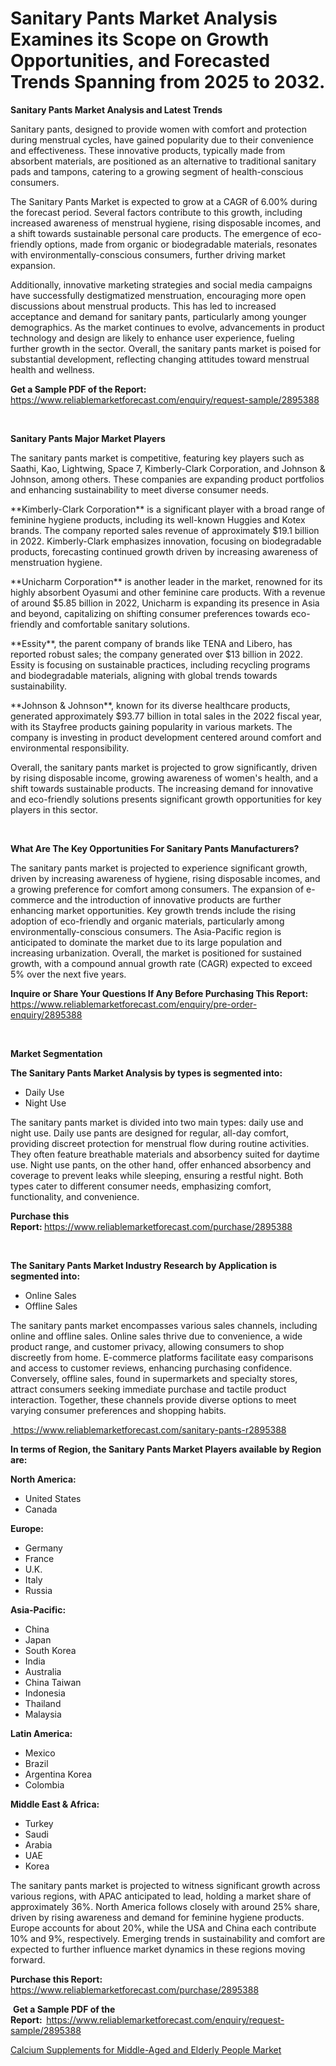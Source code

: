 <p><h1>Sanitary Pants Market Analysis Examines its Scope on Growth Opportunities, and Forecasted Trends Spanning from 2025 to 2032.</h1></p><p><strong>Sanitary Pants Market Analysis and Latest Trends</strong></p>
<p><p>Sanitary pants, designed to provide women with comfort and protection during menstrual cycles, have gained popularity due to their convenience and effectiveness. These innovative products, typically made from absorbent materials, are positioned as an alternative to traditional sanitary pads and tampons, catering to a growing segment of health-conscious consumers. </p><p>The Sanitary Pants Market is expected to grow at a CAGR of 6.00% during the forecast period. Several factors contribute to this growth, including increased awareness of menstrual hygiene, rising disposable incomes, and a shift towards sustainable personal care products. The emergence of eco-friendly options, made from organic or biodegradable materials, resonates with environmentally-conscious consumers, further driving market expansion. </p><p>Additionally, innovative marketing strategies and social media campaigns have successfully destigmatized menstruation, encouraging more open discussions about menstrual products. This has led to increased acceptance and demand for sanitary pants, particularly among younger demographics. As the market continues to evolve, advancements in product technology and design are likely to enhance user experience, fueling further growth in the sector. Overall, the sanitary pants market is poised for substantial development, reflecting changing attitudes toward menstrual health and wellness.</p></p>
<p><strong>Get a Sample PDF of the Report:&nbsp;</strong> <a href="https://www.reliablemarketforecast.com/enquiry/request-sample/2895388?utm_campaign=3049&utm_medium=2&utm_source=Github&utm_content=ia&utm_term=15032025&utm_id=sanitary-pants">https://www.reliablemarketforecast.com/enquiry/request-sample/2895388</a></p>
<p>&nbsp;</p>
<p><strong>Sanitary Pants Major Market Players</strong></p>
<p><p>The sanitary pants market is competitive, featuring key players such as Saathi, Kao, Lightwing, Space 7, Kimberly-Clark Corporation, and Johnson & Johnson, among others. These companies are expanding product portfolios and enhancing sustainability to meet diverse consumer needs. </p><p>**Kimberly-Clark Corporation** is a significant player with a broad range of feminine hygiene products, including its well-known Huggies and Kotex brands. The company reported sales revenue of approximately $19.1 billion in 2022. Kimberly-Clark emphasizes innovation, focusing on biodegradable products, forecasting continued growth driven by increasing awareness of menstruation hygiene.</p><p>**Unicharm Corporation** is another leader in the market, renowned for its highly absorbent Oyasumi and other feminine care products. With a revenue of around $5.85 billion in 2022, Unicharm is expanding its presence in Asia and beyond, capitalizing on shifting consumer preferences towards eco-friendly and comfortable sanitary solutions.</p><p>**Essity**, the parent company of brands like TENA and Libero, has reported robust sales; the company generated over $13 billion in 2022. Essity is focusing on sustainable practices, including recycling programs and biodegradable materials, aligning with global trends towards sustainability.</p><p>**Johnson & Johnson**, known for its diverse healthcare products, generated approximately $93.77 billion in total sales in the 2022 fiscal year, with its Stayfree products gaining popularity in various markets. The company is investing in product development centered around comfort and environmental responsibility.</p><p>Overall, the sanitary pants market is projected to grow significantly, driven by rising disposable income, growing awareness of women's health, and a shift towards sustainable products. The increasing demand for innovative and eco-friendly solutions presents significant growth opportunities for key players in this sector.</p></p>
<p>&nbsp;</p>
<p><strong>What Are The Key Opportunities For Sanitary Pants Manufacturers?</strong></p>
<p><p>The sanitary pants market is projected to experience significant growth, driven by increasing awareness of hygiene, rising disposable incomes, and a growing preference for comfort among consumers. The expansion of e-commerce and the introduction of innovative products are further enhancing market opportunities. Key growth trends include the rising adoption of eco-friendly and organic materials, particularly among environmentally-conscious consumers. The Asia-Pacific region is anticipated to dominate the market due to its large population and increasing urbanization. Overall, the market is positioned for sustained growth, with a compound annual growth rate (CAGR) expected to exceed 5% over the next five years.</p></p>
<p><strong>Inquire or Share Your Questions If Any Before Purchasing This Report:</strong> <a href="https://www.reliablemarketforecast.com/enquiry/pre-order-enquiry/2895388?utm_campaign=3049&utm_medium=2&utm_source=Github&utm_content=ia&utm_term=15032025&utm_id=sanitary-pants">https://www.reliablemarketforecast.com/enquiry/pre-order-enquiry/2895388</a></p>
<p>&nbsp;</p>
<p><strong>Market Segmentation</strong></p>
<p><strong>The Sanitary Pants Market Analysis by types is segmented into:</strong></p>
<p><ul><li>Daily Use</li><li>Night Use</li></ul></p>
<p><p>The sanitary pants market is divided into two main types: daily use and night use. Daily use pants are designed for regular, all-day comfort, providing discreet protection for menstrual flow during routine activities. They often feature breathable materials and absorbency suited for daytime use. Night use pants, on the other hand, offer enhanced absorbency and coverage to prevent leaks while sleeping, ensuring a restful night. Both types cater to different consumer needs, emphasizing comfort, functionality, and convenience.</p></p>
<p><strong>Purchase this Report:&nbsp;</strong><a href="https://www.reliablemarketforecast.com/purchase/2895388?utm_campaign=3049&utm_medium=2&utm_source=Github&utm_content=ia&utm_term=15032025&utm_id=sanitary-pants">https://www.reliablemarketforecast.com/purchase/2895388</a></p>
<p>&nbsp;</p>
<p><strong>The Sanitary Pants Market Industry Research by Application is segmented into:</strong></p>
<p><ul><li>Online Sales</li><li>Offline Sales</li></ul></p>
<p><p>The sanitary pants market encompasses various sales channels, including online and offline sales. Online sales thrive due to convenience, a wide product range, and customer privacy, allowing consumers to shop discreetly from home. E-commerce platforms facilitate easy comparisons and access to customer reviews, enhancing purchasing confidence. Conversely, offline sales, found in supermarkets and specialty stores, attract consumers seeking immediate purchase and tactile product interaction. Together, these channels provide diverse options to meet varying consumer preferences and shopping habits.</p></p>
<p><a href="https://www.reliablemarketforecast.com/sanitary-pants-r2895388?utm_campaign=3049&utm_medium=2&utm_source=Github&utm_content=ia&utm_term=15032025&utm_id=sanitary-pants">&nbsp;https://www.reliablemarketforecast.com/sanitary-pants-r2895388</a></p>
<p><strong>In terms of Region, the Sanitary Pants Market Players available by Region are:</strong></p>
<p>
    <p> <strong> North America: </strong>
        <ul>
            <li>United States</li>
            <li>Canada</li>
        </ul>
        </p> 
    <p> <strong> Europe: </strong>
        <ul>
            <li>Germany</li>
            <li>France</li>
            <li>U.K.</li>
            <li>Italy</li>
            <li>Russia</li>
        </ul>
        </p> 
    <p> <strong> Asia-Pacific: </strong>
        <ul>
            <li>China</li>
            <li>Japan</li>
            <li>South Korea</li>
            <li>India</li>
            <li>Australia</li>
            <li>China Taiwan</li>
            <li>Indonesia</li>
            <li>Thailand</li>
            <li>Malaysia</li>
        </ul>
        </p> 
    <p> <strong> Latin America: </strong>
        <ul>
            <li>Mexico</li>
            <li>Brazil</li>
            <li>Argentina Korea</li>
            <li>Colombia</li>
        </ul>
        </p> 
    <p> <strong> Middle East & Africa: </strong>
        <ul>
            <li>Turkey</li>
            <li>Saudi</li>
            <li>Arabia</li>
            <li>UAE</li>
            <li>Korea</li>
        </ul>
    </p>
    </p>
<p><p>The sanitary pants market is projected to witness significant growth across various regions, with APAC anticipated to lead, holding a market share of approximately 36%. North America follows closely with around 25% share, driven by rising awareness and demand for feminine hygiene products. Europe accounts for about 20%, while the USA and China each contribute 10% and 9%, respectively. Emerging trends in sustainability and comfort are expected to further influence market dynamics in these regions moving forward.</p></p>
<p><strong>Purchase this Report: </strong><a href="https://www.reliablemarketforecast.com/purchase/2895388?utm_campaign=3049&utm_medium=2&utm_source=Github&utm_content=ia&utm_term=15032025&utm_id=sanitary-pants">https://www.reliablemarketforecast.com/purchase/2895388</a></p>
<p>&nbsp;<strong>Get a Sample PDF of the Report:&nbsp;&nbsp;</strong><a href="https://www.reliablemarketforecast.com/enquiry/request-sample/2895388?utm_campaign=3049&utm_medium=2&utm_source=Github&utm_content=ia&utm_term=15032025&utm_id=sanitary-pants">https://www.reliablemarketforecast.com/enquiry/request-sample/2895388</a></p>
<p><strong></strong></p>
<p><p><a href="https://github.com/briandahm87/Market-Research-Report-List-1/blob/main/calcium-supplements-for-middle-aged-and-elderly-people-market.md?utm_campaign=3049&utm_medium=2&utm_source=Github&utm_content=ia&utm_term=15032025&utm_id=sanitary-pants">Calcium Supplements for Middle-Aged and Elderly People Market</a></p></p>